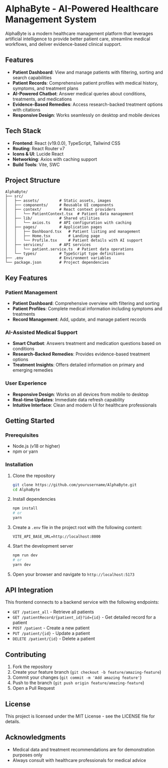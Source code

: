 # AlphaByte - AI-Powered Healthcare Management System

AlphaByte is a modern healthcare management platform that leverages artificial intelligence to provide better patient care, streamline medical workflows, and deliver evidence-based clinical support.

## Features

- **Patient Dashboard**: View and manage patients with filtering, sorting and search capabilities
- **Patient Records**: Comprehensive patient profiles with medical history, symptoms, and treatment plans
- **AI-Powered Chatbot**: Answer medical queries about conditions, treatments, and medications
- **Evidence-Based Remedies**: Access research-backed treatment options with citations
- **Responsive Design**: Works seamlessly on desktop and mobile devices

## Tech Stack

- **Frontend**: React (v19.0.0), TypeScript, Tailwind CSS
- **Routing**: React Router v7
- **Icons & UI**: Lucide React
- **Networking**: Axios with caching support
- **Build Tools**: Vite, SWC

## Project Structure

```
AlphaByte/
├── src/
│   ├── assets/         # Static assets, images
│   ├── components/     # Reusable UI components
│   ├── context/        # React context providers
│   │   └── PatientContext.tsx  # Patient data management
│   ├── lib/            # Shared utilities
│   │   └── axios.ts    # API configuration with caching
│   ├── pages/          # Application pages
│   │   ├── Dashboard.tsx   # Patient listing and management
│   │   ├── Home.tsx        # Landing page
│   │   └── Profile.tsx     # Patient details with AI support
│   ├── services/       # API services
│   │   └── patient.service.ts  # Patient data operations
│   └── types/          # TypeScript type definitions
├── .env                # Environment variables
└── package.json        # Project dependencies
```

## Key Features

### Patient Management

- **Patient Dashboard**: Comprehensive overview with filtering and sorting
- **Patient Profiles**: Complete medical information including symptoms and treatments
- **Record Management**: Add, update, and manage patient records

### AI-Assisted Medical Support

- **Smart Chatbot**: Answers treatment and medication questions based on conditions
- **Research-Backed Remedies**: Provides evidence-based treatment options
- **Treatment Insights**: Offers detailed information on primary and emerging remedies

### User Experience

- **Responsive Design**: Works on all devices from mobile to desktop
- **Real-time Updates**: Immediate data refresh capability
- **Intuitive Interface**: Clean and modern UI for healthcare professionals

## Getting Started

### Prerequisites

- Node.js (v18 or higher)
- npm or yarn

### Installation

1. Clone the repository

   ```bash
   git clone https://github.com/yourusername/AlphaByte.git
   cd AlphaByte
   ```

2. Install dependencies

   ```bash
   npm install
   # or
   yarn
   ```

3. Create a `.env` file in the project root with the following content:

   ```
   VITE_API_BASE_URL=http://localhost:8000
   ```

4. Start the development server

   ```bash
   npm run dev
   # or
   yarn dev
   ```

5. Open your browser and navigate to `http://localhost:5173`

## API Integration

This frontend connects to a backend service with the following endpoints:

- `GET /patient_all` - Retrieve all patients
- `GET /patientRecord/{patient_id}?id={id}` - Get detailed record for a patient
- `POST /patient` - Create a new patient
- `PUT /patient/{id}` - Update a patient
- `DELETE /patient/{id}` - Delete a patient

## Contributing

1. Fork the repository
2. Create your feature branch (`git checkout -b feature/amazing-feature`)
3. Commit your changes (`git commit -m 'Add amazing feature'`)
4. Push to the branch (`git push origin feature/amazing-feature`)
5. Open a Pull Request

## License

This project is licensed under the MIT License - see the LICENSE file for details.

## Acknowledgments

- Medical data and treatment recommendations are for demonstration purposes only
- Always consult with healthcare professionals for medical advice
